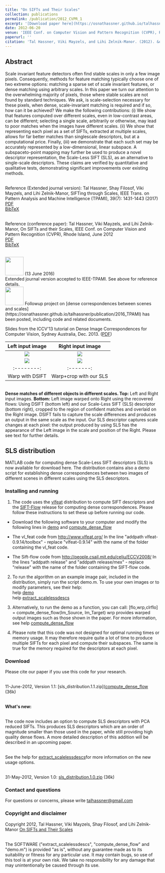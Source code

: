 ```yaml
---
title: "On SIFTs and Their Scales"
collection: publications
permalink: /publication/2012_CVPR_1
excerpt: '[Download paper here](https://osnathassner.github.io/talhassner/projects/siftscales/OnSiftsAndTheirScales-CVPR12.pdf)'
date: 2012-06-20
venue: 'IEEE Conf. on Computer Vision and Pattern Recognition (CVPR), Rhode Island'
paperurl: ''
citation: 'Tal Hassner, Viki Mayzels, and Lihi Zelnik-Manor. (2012). &quot;On SIFTs and their Scales.&quot; <i>IEEE Conf. on Computer Vision and Pattern Recognition (CVPR), Rhode Island</i>.'
---
```


Abstract
------
Scale invariant feature detectors often find stable scales in only a few image pixels. Consequently, methods for feature matching typically choose one of two extreme options: matching a sparse set of scale invariant features, or dense matching using arbitrary scales. In this paper we turn our attention to the overwhelming majority of pixels, those where stable scales are not found by standard techniques. We ask, is scale-selection necessary for these pixels, when dense, scale-invariant matching is required and if so, how can it be achieved? We make the following contributions: (i) We show that features computed over different scales, even in low-contrast areas, can be different; selecting a single scale, arbitrarily or otherwise, may lead to poor matches when the images have different scales. (ii) We show that representing each pixel as a set of SIFTs, extracted at multiple scales, allows for far better matches than singlescale descriptors, but at a computational price. Finally, (iii) we demonstrate that each such set may be accurately represented by a low-dimensional, linear subspace. A subspaceto-point mapping may further be used to produce a novel descriptor representation, the Scale-Less SIFT (SLS), as an alternative to single-scale descriptors. These claims are verified by quantitative and qualitative tests, demonstrating significant improvements over existing methods.

<br/>Reference (Extended journal version): Tal Hassner, Shay Filosof, Viki Mayzels, and Lihi Zelnik-Manor, SIFTing through Scales, IEEE Trans. on Pattern Analysis and Machine Intelligence (TPAMI), 39(7): 1431-1443 (2017)
<br/>[PDF](https://osnathassner.github.io/talhassner/projects/siftscales/HassneretalTPAMI16.pdf)
<br/>[BibTeX](https://osnathassner.github.io/talhassner/projects/siftscales/BibTeXJournal.txt) 

<br/>Reference (conference paper): Tal Hassner, Viki Mayzels, and Lihi Zelnik-Manor, On SIFTs and their Scales, IEEE Conf. on Computer Vision and Pattern Recognition (CVPR), Rhode Island, June 2012
<br/>[PDF](https://osnathassner.github.io/talhassner/projects/siftscales/OnSiftsAndTheirScales-CVPR12.pdf)
<br/>[BibTeX](https://osnathassner.github.io/talhassner/projects/siftscales/BibTeX.tx) 

<br/>
<img src='https://osnathassner.github.io/talhassner/images/New - Icon.jpg' width='60'> (13 June 2016)
<br/>Extended journal version accepted to IEEE-TPAMI. See above for reference details. 

<br/>
<img src='https://osnathassner.github.io/talhassner/images/New - Icon.jpg' width='60'> Followup project on [dense correspondences between scenes and scales](https://osnathassner.github.io/talhassner/publication/2016_TPAMI) has been posted, including code and related documents.

Slides from the ICCV'13 tutorial on Dense Image Correspondences for Computer Vision, Sydney Australia, Dec. 2013. ([PDF](https://osnathassner.github.io/talhassner/projects/siftscales/scalemaps/DenseCorrespondences_web.pdf))


| Left input image | Right input image | 
|:--------:|:-------:|
| <img src='https://osnathassner.github.io/talhassner/projects/siftscales/flowers_left.jpg'> | <img src='https://osnathassner.github.io/talhassner/projects/siftscales/flowers_right.jpg'>   | 
| <img src='https://osnathassner.github.io/talhassner/projects/siftscales/flowers_warp_dsift.jpg'> | <img src='https://osnathassner.github.io/talhassner/projects/siftscales/flowers_warp_sls.jpg'>   |
|:--------:|:-------:|
| Warp with DSIFT | Warp+crop with our SLS |

<br/>**Dense matches of different objects in different scales. Top:** Left and Right input images. **Bottom:** Left image warped onto Right using the recovered flows: Using DSIFT (bottom left) and our Scale-Less SIFT (SLS) descriptor (bottom right), cropped to the region of confident matches and overlaid on the Right image. DSIFT fails to capture the scale differences and produces an output in the same scale as the input. Our SLS descriptor captures scale changes at each pixel: the output produced by using SLS has the appearance of the Left image in the scale and position of the Right. Please see text for further details.

SLS distribution
------
MATLAB code for computing dense Scale-Less SIFT descriptors (SLS) is now available for download here. The distribution contains also a demo script for establishing dense correspondences between two images of different scenes in different scales using the SLS descriptors.

### Installing and running

  1. The code uses the [vlfeat](http://www.vlfeat.org/) distribution to compute SIFT descriptors and the [SIFT-Flow](http://people.csail.mit.edu/celiu/ECCV2008/) release for computing dense correspondences. Please follow these instructions to set these up before running our code.
  
  - Download the following software to your computer and modify the following lines in [demo](https://osnathassner.github.io/talhassner/projects/siftscales/demo.m) and [compute_dense_flow](https://osnathassner.github.io/talhassner/projects/siftscales/compute_dense_flow.m)
    
  - The vl_feat code from http://www.vlfeat.org/
In the line "addpath vlfeat-0.9.14/toolbox" - replace "vlfeat-0.9.14" with the name of the folder containing the vl_feat code.

  - The Sift-flow code from http://people.csail.mit.edu/celiu/ECCV2008/
In the lines "addpath release" and "addpath release/mex" - replace "release" with the name of the folder containing the SIFT-flow code.

  2. To run the algorithm on an example image pair, included in the distribution, simply run the script demo.m. To use your own images or to modify parameters, see their help:
  <br/>help [demo](https://osnathassner.github.io/talhassner/projects/siftscales/demo.m)
  <br/>help [extract_scalelessdescs](https://osnathassner.github.io/talhassner/projects/siftscales/extract_scalelessdescs)

  3. Alternatively, to run the demo as a function, you can call: 
\[flo,wrp,clrflo] = compute_dense_flow(Im_Source, Im_Target)
wrp provides warped output images such as those shown in the paper.
For more information, see help [compute_dense_flow](https://osnathassner.github.io/talhassner/projects/siftscales/compute_dense_flow.m)

  4. Please note that this code was not designed for optimal running times or memory usage. It may therefore require quite a lot of time to produce multiple SIFTs for each pixel and compute their subspaces. The same is true for the memory required for the descriptors at each pixel.
  
### Download
Please cite our paper if you use this code for your research.

<br/>11-June-2012, Version 1.1: [sls_distribution.1.1.zip]([compute_dense_flow](https://osnathassner.github.io/talhassner/projects/siftscales/sls_distribution.1.1.zip) (36k)

<br/>  **What's new:**

<br/>  The code now includes an option to compute SLS descriptors with PCA reduced SIFTs. This produces SLS descriptors which are an order of magnitude smaller than those used in the paper, while still providing high quality dense flows. A more detailed description of this addition will be described in an upcoming paper.

<br/>  See the help for [extract_scalelessdescs](https://osnathassner.github.io/talhassner/projects/siftscales/extract_scalelessdescs)for more information on the new usage options.

<br/>31-May-2012, Version 1.0: [sls_distribution.1.0.zip](https://osnathassner.github.io/talhassner/projects/siftscales/sls_distribution.1.0.zip) (36k)

### Contact and questions
For questions or concerns, please write talhassner@gmail.com

### Copyright and disclaimer
Copyright 2012, Tal Hassner, Viki Mayzels, Shay Filosof, and Lihi Zelnik-Manor
[On SIFTs and Their Scales](https://osnathassner.github.io/talhassner/publication/2012_CVPR_1)

<br/>The SOFTWARE ("extract_scalelessdescs", "compute_dense_flow" and "demo.m") is provided "as is", without any guarantee made as to its suitability or fitness for any particular use. It may contain bugs, so use of this tool is at your own risk. We take no responsibility for any damage that may unintentionally be caused through its use.
